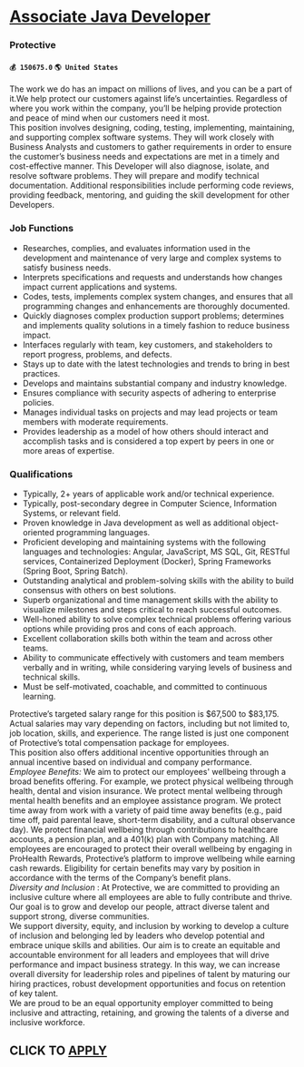 # [Associate Java Developer](https://www.remotewlb.com/apply/associate-java-developer)  
### Protective  
#### `💰 150675.0` `🌎 United States`  
The work we do has an impact on millions of lives, and you can be a part of it.We help protect our customers against life’s uncertainties. Regardless of where you work within the company, you’ll be helping provide protection and peace of mind when our customers need it most.  
This position involves designing, coding, testing, implementing, maintaining, and supporting complex software systems. They will work closely with Business Analysts and customers to gather requirements in order to ensure the customer’s business needs and expectations are met in a timely and cost-effective manner. This Developer will also diagnose, isolate, and resolve software problems. They will prepare and modify technical documentation. Additional responsibilities include performing code reviews, providing feedback, mentoring, and guiding the skill development for other Developers.

### Job Functions

  * Researches, complies, and evaluates information used in the development and maintenance of very large and complex systems to satisfy business needs.
  * Interprets specifications and requests and understands how changes impact current applications and systems. 
  * Codes, tests, implements complex system changes, and ensures that all programming changes and enhancements are thoroughly documented. 
  * Quickly diagnoses complex production support problems; determines and implements quality solutions in a timely fashion to reduce business impact.
  * Interfaces regularly with team, key customers, and stakeholders to report progress, problems, and defects. 
  * Stays up to date with the latest technologies and trends to bring in best practices.
  * Develops and maintains substantial company and industry knowledge.
  * Ensures compliance with security aspects of adhering to enterprise policies.
  * Manages individual tasks on projects and may lead projects or team members with moderate requirements.
  * Provides leadership as a model of how others should interact and accomplish tasks and is considered a top expert by peers in one or more areas of expertise.

### Qualifications

  * Typically, 2+ years of applicable work and/or technical experience.
  * Typically, post-secondary degree in Computer Science, Information Systems, or relevant field.
  * Proven knowledge in Java development as well as additional object-oriented programming languages. 
  * Proficient developing and maintaining systems with the following languages and technologies: Angular, JavaScript, MS SQL, Git, RESTful services, Containerized Deployment (Docker), Spring Frameworks (Spring Boot, Spring Batch).
  * Outstanding analytical and problem-solving skills with the ability to build consensus with others on best solutions.
  * Superb organizational and time management skills with the ability to visualize milestones and steps critical to reach successful outcomes.
  * Well-honed ability to solve complex technical problems offering various options while providing pros and cons of each approach.
  * Excellent collaboration skills both within the team and across other teams.
  * Ability to communicate effectively with customers and team members verbally and in writing, while considering varying levels of business and technical skills.
  * Must be self-motivated, coachable, and committed to continuous learning.

Protective’s targeted salary range for this position is $67,500 to $83,175. Actual salaries may vary depending on factors, including but not limited to, job location, skills, and experience. The range listed is just one component of Protective’s total compensation package for employees.  
This position also offers additional incentive opportunities through an annual incentive based on individual and company performance.  
 _Employee Benefits:_ We aim to protect our employees' wellbeing through a broad benefits offering. For example, we protect physical wellbeing through health, dental and vision insurance. We protect mental wellbeing through mental health benefits and an employee assistance program. We protect time away from work with a variety of paid time away benefits (e.g., paid time off, paid parental leave, short-term disability, and a cultural observance day). We protect financial wellbeing through contributions to healthcare accounts, a pension plan, and a 401(k) plan with Company matching. All employees are encouraged to protect their overall wellbeing by engaging in ProHealth Rewards, Protective’s platform to improve wellbeing while earning cash rewards. Eligibility for certain benefits may vary by position in accordance with the terms of the Company’s benefit plans.  
 _Diversity and Inclusion_ : At Protective, we are committed to providing an inclusive culture where all employees are able to fully contribute and thrive. Our goal is to grow and develop our people, attract diverse talent and support strong, diverse communities.  
We support diversity, equity, and inclusion by working to develop a culture of inclusion and belonging led by leaders who develop potential and embrace unique skills and abilities. Our aim is to create an equitable and accountable environment for all leaders and employees that will drive performance and impact business strategy. In this way, we can increase overall diversity for leadership roles and pipelines of talent by maturing our hiring practices, robust development opportunities and focus on retention of key talent.  
We are proud to be an equal opportunity employer committed to being inclusive and attracting, retaining, and growing the talents of a diverse and inclusive workforce.  
## CLICK TO [APPLY](https://www.remotewlb.com/apply/associate-java-developer)

